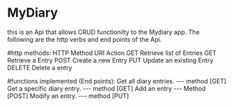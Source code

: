 # MyDiary

this is an Api that allows CRUD functionilty to the Mydiary app.
 The following are the http verbs and end points of the Api.

#http methods: HTTP Method	URI	Action
GET		Retrieve list of Entries
GET		Retrieve a Entry
POST		Create a new Entry
PUT		Update an existing Entry
DELETE		Delete a entry

#functions implemented (End points):
Get all diary entries.  --- method [GET]
Get a specific diary entry. --- method [GET]
Add an entry  --- Method [POST]
Modify an entry. --- method [PUT]

